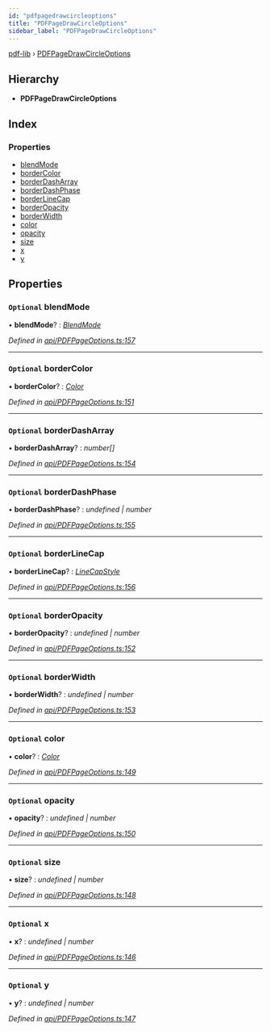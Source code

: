 ```yaml
---
id: "pdfpagedrawcircleoptions"
title: "PDFPageDrawCircleOptions"
sidebar_label: "PDFPageDrawCircleOptions"
---
```


[pdf-lib](../index.md) › [PDFPageDrawCircleOptions](pdfpagedrawcircleoptions.md)

## Hierarchy

* **PDFPageDrawCircleOptions**

## Index

### Properties

* [blendMode](pdfpagedrawcircleoptions.md#optional-blendmode)
* [borderColor](pdfpagedrawcircleoptions.md#optional-bordercolor)
* [borderDashArray](pdfpagedrawcircleoptions.md#optional-borderdasharray)
* [borderDashPhase](pdfpagedrawcircleoptions.md#optional-borderdashphase)
* [borderLineCap](pdfpagedrawcircleoptions.md#optional-borderlinecap)
* [borderOpacity](pdfpagedrawcircleoptions.md#optional-borderopacity)
* [borderWidth](pdfpagedrawcircleoptions.md#optional-borderwidth)
* [color](pdfpagedrawcircleoptions.md#optional-color)
* [opacity](pdfpagedrawcircleoptions.md#optional-opacity)
* [size](pdfpagedrawcircleoptions.md#optional-size)
* [x](pdfpagedrawcircleoptions.md#optional-x)
* [y](pdfpagedrawcircleoptions.md#optional-y)

## Properties

### `Optional` blendMode

• **blendMode**? : *[BlendMode](../enums/blendmode.md)*

*Defined in [api/PDFPageOptions.ts:157](https://github.com/Hopding/pdf-lib/blob/c957768/src/api/PDFPageOptions.ts#L157)*

___

### `Optional` borderColor

• **borderColor**? : *[Color](../index.md#color)*

*Defined in [api/PDFPageOptions.ts:151](https://github.com/Hopding/pdf-lib/blob/c957768/src/api/PDFPageOptions.ts#L151)*

___

### `Optional` borderDashArray

• **borderDashArray**? : *number[]*

*Defined in [api/PDFPageOptions.ts:154](https://github.com/Hopding/pdf-lib/blob/c957768/src/api/PDFPageOptions.ts#L154)*

___

### `Optional` borderDashPhase

• **borderDashPhase**? : *undefined | number*

*Defined in [api/PDFPageOptions.ts:155](https://github.com/Hopding/pdf-lib/blob/c957768/src/api/PDFPageOptions.ts#L155)*

___

### `Optional` borderLineCap

• **borderLineCap**? : *[LineCapStyle](../enums/linecapstyle.md)*

*Defined in [api/PDFPageOptions.ts:156](https://github.com/Hopding/pdf-lib/blob/c957768/src/api/PDFPageOptions.ts#L156)*

___

### `Optional` borderOpacity

• **borderOpacity**? : *undefined | number*

*Defined in [api/PDFPageOptions.ts:152](https://github.com/Hopding/pdf-lib/blob/c957768/src/api/PDFPageOptions.ts#L152)*

___

### `Optional` borderWidth

• **borderWidth**? : *undefined | number*

*Defined in [api/PDFPageOptions.ts:153](https://github.com/Hopding/pdf-lib/blob/c957768/src/api/PDFPageOptions.ts#L153)*

___

### `Optional` color

• **color**? : *[Color](../index.md#color)*

*Defined in [api/PDFPageOptions.ts:149](https://github.com/Hopding/pdf-lib/blob/c957768/src/api/PDFPageOptions.ts#L149)*

___

### `Optional` opacity

• **opacity**? : *undefined | number*

*Defined in [api/PDFPageOptions.ts:150](https://github.com/Hopding/pdf-lib/blob/c957768/src/api/PDFPageOptions.ts#L150)*

___

### `Optional` size

• **size**? : *undefined | number*

*Defined in [api/PDFPageOptions.ts:148](https://github.com/Hopding/pdf-lib/blob/c957768/src/api/PDFPageOptions.ts#L148)*

___

### `Optional` x

• **x**? : *undefined | number*

*Defined in [api/PDFPageOptions.ts:146](https://github.com/Hopding/pdf-lib/blob/c957768/src/api/PDFPageOptions.ts#L146)*

___

### `Optional` y

• **y**? : *undefined | number*

*Defined in [api/PDFPageOptions.ts:147](https://github.com/Hopding/pdf-lib/blob/c957768/src/api/PDFPageOptions.ts#L147)*
